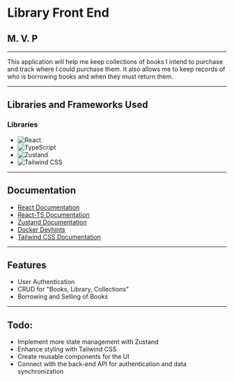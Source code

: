 # Library Front End

## M. V. P
--------

This application will help me keep collections of books I intend to purchase and track where I could purchase them. It also allows me to keep records of who is borrowing books and when they must return them.

---

## Libraries and Frameworks Used

### Libraries
- ![React](https://img.shields.io/badge/React-61DAFB?style=for-the-badge&logo=react&logoColor=black)  
- ![TypeScript](https://img.shields.io/badge/TypeScript-3178C6?style=for-the-badge&logo=typescript&logoColor=white)  
- ![Zustand](https://img.shields.io/badge/Zustand-000000?style=for-the-badge&logo=nodedotjs&logoColor=white)  
- ![Tailwind CSS](https://img.shields.io/badge/TailwindCSS-06B6D4?style=for-the-badge&logo=tailwindcss&logoColor=white)

---

## Documentation

- [React Documentation](https://react.dev/)
- [React-TS Documentation](https://www.typescriptlang.org/docs/handbook/react.html)
- [Zustand Documentation](https://zustand-demo.pmnd.rs/)
- [Docker Devhints](https://devhints.io/docker-compose)
- [Tailwind CSS Documentation](https://tailwindcss.com/docs)

---

## Features

- User Authentication
- CRUD for "Books, Library, Collections"
- Borrowing and Selling of Books

---

## Todo:

- Implement more state management with Zustand
- Enhance styling with Tailwind CSS
- Create reusable components for the UI
- Connect with the back-end API for authentication and data synchronization
